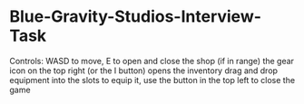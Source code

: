 # Blue-Gravity-Studios-Interview-Task
Controls:
WASD to move,
E to open and close the shop (if in range)
the gear icon on the top right (or the I button) opens the inventory
drag and drop equipment into the slots to equip it,
use the button in the top left to close the game
